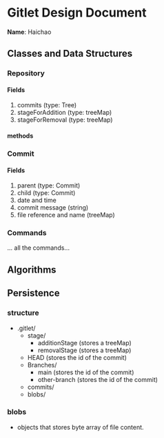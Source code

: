 # Gitlet Design Document

**Name**: Haichao

## Classes and Data Structures

### Repository

#### Fields

1. commits (type: Tree)
2. stageForAddition (type: treeMap)
3. stageForRemoval (type: treeMap)

#### methods
 

### Commit

#### Fields

1. parent (type: Commit)
2. child (type: Commit)
3. date and time
4. commit message (string)
5. file reference and name (treeMap)

### Commands
 ... all the commands...

## Algorithms

## Persistence
### structure
- .gitlet/
    - stage/
      - additionStage (stores a treeMap)
      - removalStage (stores a treeMap)
    - HEAD (stores the id of the commit)
    - Branches/
      - main (stores the id of the commit)
      - other-branch (stores the id of the commit)
    - commits/ 
    - blobs/

### blobs
- objects that stores byte array of file content. 







